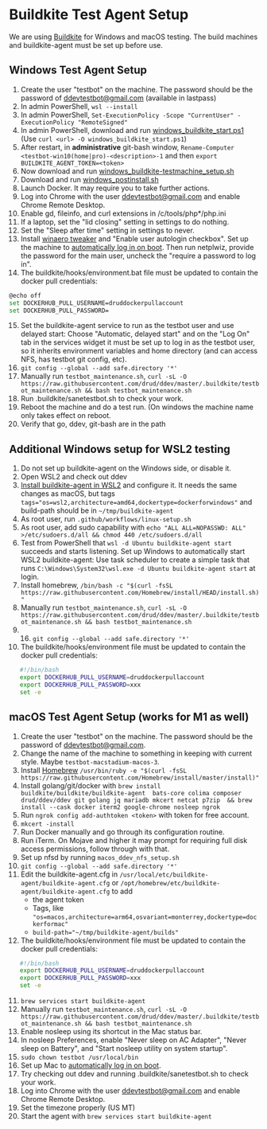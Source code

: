 # Buildkite Test Agent Setup

We are using [Buildkite](https://buildkite.com/drud) for Windows and macOS testing. The build machines and buildkite-agent must be set up before use.

## Windows Test Agent Setup

1. Create the user "testbot" on the machine. The password should be the password of ddevtestbot@gmail.com (available in lastpass)
2. In admin PowerShell, `wsl --install`
3. In admin PowerShell, `Set-ExecutionPolicy -Scope "CurrentUser" -ExecutionPolicy "RemoteSigned"`
4. In admin PowerShell, download and run [windows_buildkite_start.ps1](scripts/windows_buildkite_start.ps1) (Use `curl <url> -O windows_buildkite_start.ps1`)
5. After restart, in **administrative** git-bash window, `Rename-Computer <testbot-win10(home|pro)-<description>-1` and then `export BUILDKITE_AGENT_TOKEN=<token>`
6. Now download and run [windows_buildkite-testmachine_setup.sh](scripts/windows_buildkite_setup.sh)
7. Download and run [windows_postinstall.sh](scripts/windows_postinstall.sh)
8. Launch Docker. It may require you to take further actions.
9. Log into Chrome with the user ddevtestbot@gmail.com and enable Chrome Remote Desktop.
10. Enable gd, fileinfo, and curl extensions in /c/tools/php*/php.ini
11. If a laptop, set the "lid closing" setting in settings to do nothing.
12. Set the "Sleep after time" setting in settings to never.
13. Install [winaero tweaker](https://winaero.com/request.php?1796) and "Enable user autologin checkbox". Set up the machine to [automatically log in on boot](https://www.cnet.com/how-to/automatically-log-in-to-your-windows-10-pc/).  Then run netplwiz, provide the password for the main user, uncheck the "require a password to log in".
14. The buildkite/hooks/environment.bat file must be updated to contain the docker pull credentials:
```bash
@echo off
set DOCKERHUB_PULL_USERNAME=druddockerpullaccount
set DOCKERHUB_PULL_PASSWORD=
```
15. Set the buildkite-agent service to run as the testbot user and use delayed start: Choose "Automatic, delayed start" and on the "Log On" tab in the services widget it must be set up to log in as the testbot user, so it inherits environment variables and home directory (and can access NFS, has testbot git config, etc).
16. `git config --global --add safe.directory '*'`
17. Manually run `testbot_maintenance.sh`, `curl -sL -O https://raw.githubusercontent.com/drud/ddev/master/.buildkite/testbot_maintenance.sh && bash testbot_maintenance.sh`
18. Run .buildkite/sanetestbot.sh to check your work.
19. Reboot the machine and do a test run. (On windows the machine name only takes effect on reboot.
20. Verify that go, ddev, git-bash are in the path

## Additional Windows setup for WSL2 testing

1. Do not set up buildkite-agent on the Windows side, or disable it.
2. Open WSL2 and check out ddev
3. [Install buildkite-agent in WSL2](https://buildkite.com/docs/agent/v3/ubuntu) and configure it. It needs the same changes as macOS, but tags `tags="os=wsl2,architecture=amd64,dockertype=dockerforwindows"` and build-path should be in `~/tmp/buildkite-agent`
4. As root user, run `.github/workflows/linux-setup.sh`
5. As root user, add sudo capability with `echo "ALL ALL=NOPASSWD: ALL" >/etc/sudoers.d/all && chmod 440 /etc/sudoers.d/all`
6. Test from PowerShell that `wsl -d Ubuntu buildkite-agent start` succeeds and starts listening.
Set up Windows to automatically start WSL2 buildkite-agent: Use task scheduler to create a simple task that runs `C:\Windows\System32\wsl.exe -d Ubuntu buildkite-agent start` at login.
7. Install homebrew, `/bin/bash -c "$(curl -fsSL https://raw.githubusercontent.com/Homebrew/install/HEAD/install.sh)"`
8. Manually run `testbot_maintenance.sh`, `curl -sL -O https://raw.githubusercontent.com/drud/ddev/master/.buildkite/testbot_maintenance.sh && bash testbot_maintenance.sh`
9. 16. `git config --global --add safe.directory '*'`
10. The buildkite/hooks/environment file must be updated to contain the docker pull credentials:
```bash
   #!/bin/bash
   export DOCKERHUB_PULL_USERNAME=druddockerpullaccount
   export DOCKERHUB_PULL_PASSWORD=xxx
   set -e
```

## macOS Test Agent Setup (works for M1 as well)

1. Create the user "testbot" on the machine. The password should be the password of ddevtestbot@gmail.com.
2. Change the name of the machine to something in keeping with current style. Maybe `testbot-macstadium-macos-3`.
3. Install [Homebrew](https://brew.sh/) `/usr/bin/ruby -e "$(curl -fsSL https://raw.githubusercontent.com/Homebrew/install/master/install)"`
4. Install golang/git/docker with `brew install buildkite/buildkite/buildkite-agent  bats-core colima composer drud/ddev/ddev git golang jq mariadb mkcert netcat p7zip  && brew install --cask docker iterm2 google-chrome nosleep ngrok`
5. Run `ngrok config add-authtoken <token>` with token for free account.
6. `mkcert -install`
7. Run Docker manually and go through its configuration routine.
8. Run iTerm. On Mojave and higher it may prompt for requiring full disk access permissions, follow through with that.
9. Set up nfsd by running `macos_ddev_nfs_setup.sh`
10. `git config --global --add safe.directory '*'`
11. Edit the buildkite-agent.cfg in `/usr/local/etc/buildkite-agent/buildkite-agent.cfg` or `/opt/homebrew/etc/buildkite-agent/buildkite-agent.cfg` to add
    * the agent token
    * Tags, like `"os=macos,architecture=arm64,osvariant=monterrey,dockertype=dockerformac"`
    * `build-path="~/tmp/buildkite-agent/builds"`
12. The buildkite/hooks/environment file must be updated to contain the docker pull credentials:
```bash
   #!/bin/bash
   export DOCKERHUB_PULL_USERNAME=druddockerpullaccount
   export DOCKERHUB_PULL_PASSWORD=xxx
   set -e
```
11. `brew services start buildkite-agent`
12. Manually run `testbot_maintenance.sh`, `curl -sL -O https://raw.githubusercontent.com/drud/ddev/master/.buildkite/testbot_maintenance.sh && bash testbot_maintenance.sh`
13. Enable nosleep using its shortcut in the Mac status bar.
14. In nosleep Preferences, enable "Never sleep on AC Adapter", "Never sleep on Battery", and "Start nosleep utility on system startup".
15. `sudo chown testbot /usr/local/bin`
16. Set up Mac to [automatically log in on boot](https://support.apple.com/en-us/HT201476).
17. Try checking out ddev and running .buildkite/sanetestbot.sh to check your work.
18. Log into Chrome with the user ddevtestbot@gmail.com and enable Chrome Remote Desktop.
19. Set the timezone properly (US MT)
20. Start the agent with `brew services start buildkite-agent`
